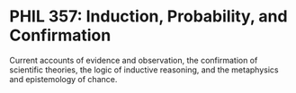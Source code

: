 # PHIL 357: Induction, Probability, and Confirmation

Current accounts of evidence and observation, the confirmation of scientific theories, the logic of inductive reasoning, and the metaphysics and epistemology of chance.